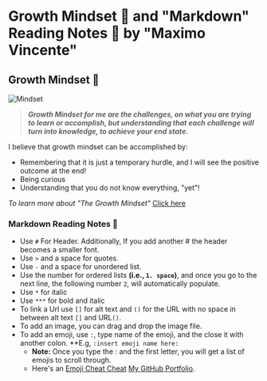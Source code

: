 # Growth Mindset 🧠 and "Markdown" Reading Notes 📖  by "Maximo Vincente"

## Growth Mindset 🧠

![Mindset](https://user-images.githubusercontent.com/103771906/182227987-20cfba6c-b11a-467b-82b5-7864a624e54c.jpeg)

> ***Growth Mindset for me are the challenges, on what you are trying to learn or accomplish, but understanding that each challenge will turn into knowledge, to achieve your end state.***

I believe that growth mindset can be accomplished by:

- Remembering that it is just a temporary hurdle, and I will see the positive outcome at the end!
- Being curious
- Understanding that you do not know everything, "yet"!

*To learn more about "The Growth Mindset"* [Click here](https://codefellows.github.io/common_curriculum/career_coaching/common/professional-competencies)

### Markdown Reading Notes 📖

- Use `#` For Header. Additionally, If you add another # the header becomes a smaller font.
- Use `>` and a space for quotes.
- Use `-` and a space for unordered list.
- Use the number for ordered lists **(i.e., `1. space`)**, and once you go to the next line, the following number `2`, will automatically populate.
- Use `*` for italic
- Use `***` for bold and italic
- To link a Url use `[]` for alt text and `()` for the URL with no space in between alt text `[]` and URL`()`.
- To add an image, you can drag and drop the image file.
- To add an emoji, use `:`, type name of the emoji, and the close it with another colon. **E.g, `:insert emoji name here:`
  - **Note:** Once you type the : and the first letter, you will get a list of emojis to scroll through.
  - Here's an [Emoji Cheat Cheat](https://github.com/ikatyang/emoji-cheat-sheet/blob/master/README.md)
[My GitHub Portfolio](https://github.com/MaximoVincente/).
